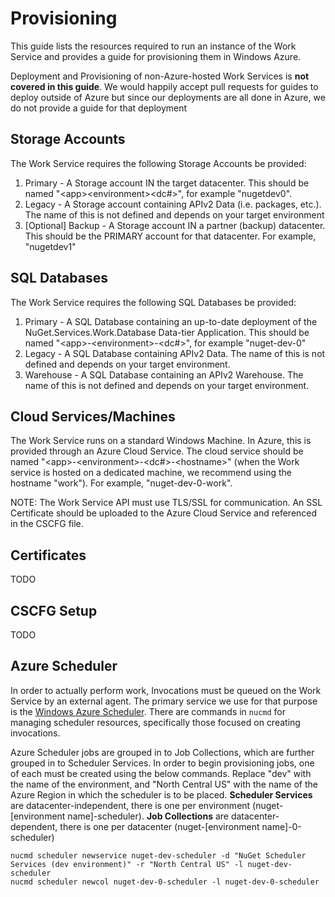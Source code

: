 # Provisioning
This guide lists the resources required to run an instance of the Work Service and provides a guide for provisioning them in Windows Azure.

Deployment and Provisioning of non-Azure-hosted Work Services is **not covered in this guide**. We would happily accept pull requests for guides to deploy outside of Azure but since our deployments are all done in Azure, we do not provide a guide for that deployment

## Storage Accounts
The Work Service requires the following Storage Accounts be provided:
1. Primary - A Storage account IN the target datacenter. This should be named "&lt;app&gt;&lt;environment&gt;&lt;dc#&gt;", for example "nugetdev0".
2. Legacy - A Storage account containing APIv2 Data (i.e. packages, etc.). The name of this is not defined and depends on your target environment
3. [Optional] Backup - A Storage account IN a partner (backup) datacenter. This should be the PRIMARY account for that datacenter. For example, "nugetdev1"

## SQL Databases
The Work Service requires the following SQL Databases be provided:
1. Primary - A SQL Database containing an up-to-date deployment of the NuGet.Services.Work.Database Data-tier Application. This should be named "&lt;app&gt;-&lt;environment&gt;-&lt;dc#&gt;", for example "nuget-dev-0"
2. Legacy - A SQL Database containing APIv2 Data. The name of this is not defined and depends on your target environment.
3. Warehouse - A SQL Database containing an APIv2 Warehouse. The name of this is not defined and depends on your target environment.

## Cloud Services/Machines
The Work Service runs on a standard Windows Machine. In Azure, this is provided through an Azure Cloud Service. The cloud service should be named "&lt;app&gt;-&lt;environment&gt;-&lt;dc#&gt;-&lt;hostname&gt;" (when the Work service is hosted on a dedicated machine, we recommend using the hostname "work"). For example, "nuget-dev-0-work".

NOTE: The Work Service API must use TLS/SSL for communication. An SSL Certificate should be uploaded to the Azure Cloud Service and referenced in the CSCFG file.

## Certificates
TODO

## CSCFG Setup
TODO

## Azure Scheduler
In order to actually perform work, Invocations must be queued on the Work Service by an external agent. The primary service we use for that purpose is the [Windows Azure Scheduler](http://www.windowsazure.com/en-us/services/scheduler/). There are commands in `nucmd` for managing scheduler resources, specifically those focused on creating invocations.

Azure Scheduler jobs are grouped in to Job Collections, which are further grouped in to Scheduler Services. In order to begin provisioning jobs, one of each must be created using the below commands. Replace "dev" with the name of the environment, and "North Central US" with the name of the Azure Region in which the scheduler is to be placed. **Scheduler Services** are datacenter-independent, there is one per environment (nuget-[environment name]-scheduler). **Job Collections** are datacenter-dependent, there is one per datacenter (nuget-[environment name]-0-scheduler)

```posh
nucmd scheduler newservice nuget-dev-scheduler -d "NuGet Scheduler Services (dev environment)" -r "North Central US" -l nuget-dev-scheduler
nucmd scheduler newcol nuget-dev-0-scheduler -l nuget-dev-0-scheduler
```